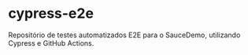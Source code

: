 # cypress-e2e
Repositório de testes automatizados E2E para o SauceDemo, utilizando Cypress e GitHub Actions.
